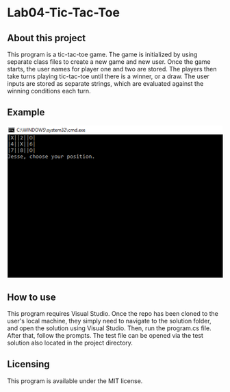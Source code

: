 # Lab04-Tic-Tac-Toe

## About this project
This program is a tic-tac-toe game. The game is initialized by using separate class files to create a new game and new user. Once the game starts, the user names for player one and two are stored. The players then take turns playing tic-tac-toe until there is a winner, or a draw. The user inputs are stored as separate strings, which are evaluated against the winning conditions each turn.

## Example
![Tic Tac Toe Screenshot](TicTacScreen.png)

## How to use
This program requires Visual Studio. Once the repo has been cloned to the user's local machine, they simply need to navigate to the solution folder, and open the solution using Visual Studio. Then, run the program.cs file. After that, follow the prompts. The test file can be opened via the test solution also located in the project directory.

## Licensing
This program is available under the MIT license.